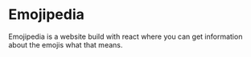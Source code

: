 # Emojipedia
Emojipedia is a website build with react where you can get information about the emojis what that means.
